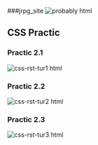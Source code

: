 ###jrpg_site
![probably html](https://user-images.githubusercontent.com/41709736/47714259-1f160580-dc88-11e8-9a1a-7ed0aadece09.png)
## CSS Practic
### Practic 2.1
![css-rst-tur1 html](https://user-images.githubusercontent.com/41709736/47503913-890c6480-d8ae-11e8-9b10-d7388810da40.png)
### Practic 2.2
![css-rst-tur2 html](https://user-images.githubusercontent.com/41709736/47503922-8dd11880-d8ae-11e8-9b74-f403d66d0830.png)
### Practic 2.3
![css-rst-tur3 html](https://user-images.githubusercontent.com/41709736/47503925-90337280-d8ae-11e8-8887-85eda5fb5f97.png)

